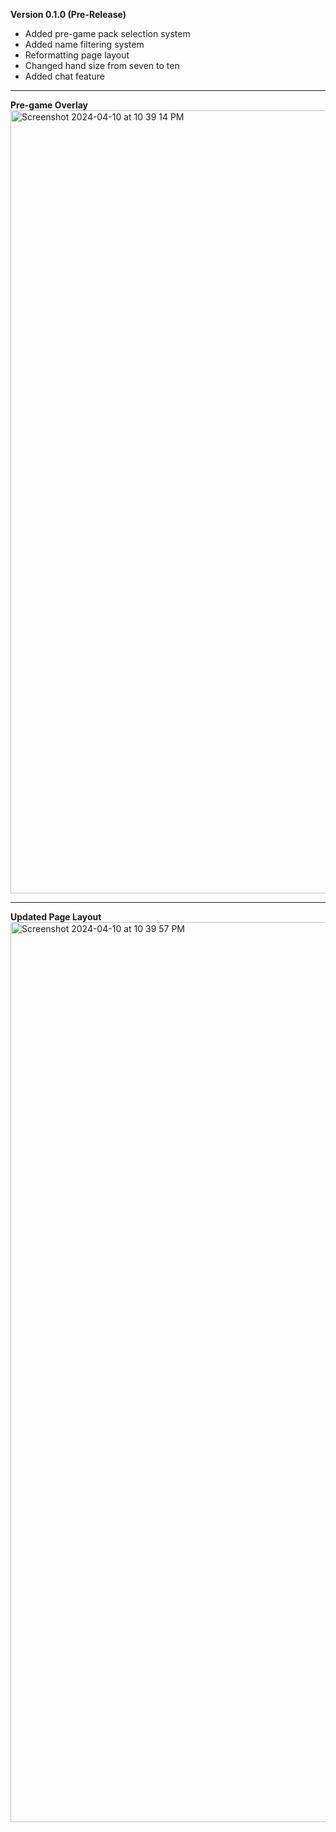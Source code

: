 **Version 0.1.0 (Pre-Release)**
  - Added pre-game pack selection system
  - Added name filtering system
  - Reformatting page layout
  - Changed hand size from seven to ten
  - Added chat feature
-----
**Pre-game Overlay**
<img width="1253" alt="Screenshot 2024-04-10 at 10 39 14 PM" src="https://github.com/Foocett/CardsForHumanity/assets/141191160/45b4dd28-b1fa-44b1-b0f2-5ebfda369c6d">

-----
**Updated Page Layout**
<img width="1440" alt="Screenshot 2024-04-10 at 10 39 57 PM" src="https://github.com/Foocett/CardsForHumanity/assets/141191160/5acb9c9a-1b6c-47c0-8d1d-65aeceb98293">
